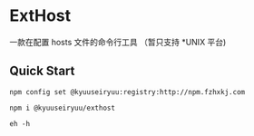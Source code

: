 # ExtHost

一款在配置 hosts 文件的命令行工具 （暂只支持 *UNIX 平台)

## Quick Start

`npm config set @kyuuseiryuu:registry:http://npm.fzhxkj.com`

`npm i @kyuuseiryuu/exthost`

`eh -h`